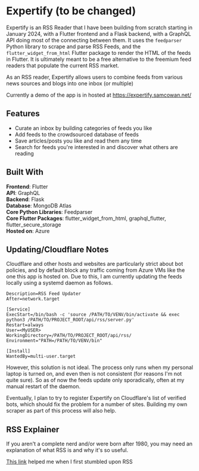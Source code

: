 
# Expertify (to be changed)
Expertify is an RSS Reader that I have been building from scratch starting in January 2024, with a Flutter frontend and a Flask backend, with a GraphQL API doing most of the connecting between them. It uses the `feedparser` Python library to scrape and parse RSS Feeds, and the `flutter_widget_from_html` Flutter package to render the HTML of the feeds in Flutter. It is ultimately meant to be a free alternative to the freemium feed readers that populate the current RSS market.

As an RSS reader, Expertify allows users to combine feeds from various news sources and blogs into one inbox (or multiple)

Currently a demo of the app is in hosted at https://expertify.samcowan.net/


## Features

- Curate an inbox by building categories of feeds you like
- Add feeds to the crowdsourced database of feeds
- Save articles/posts you like and read them any time
- Search for feeds you're interested in and discover what others are reading



## Built With

**Frontend**: Flutter  
**API**: GraphQL  
**Backend**: Flask  
**Database**: MongoDB Atlas  
**Core Python Libraries**: Feedparser  
**Core Flutter Packages**: flutter_widget_from_html, graphql_flutter, flutter_secure_storage  
**Hosted on**: Azure  

## Updating/Cloudflare Notes

Cloudflare and other hosts and websites are particularly strict about bot policies, and by default block any traffic coming from Azure VMs like the one this app is hosted on. Due to this, I am currently updating the feeds locally using a systemd daemon as follows.

```
Description=RSS Feed Updater
After=network.target

[Service]
ExecStart=/bin/bash -c 'source /PATH/TO/VENV/bin/activate && exec python3 /PATH/TO/PROJECT_ROOT/api/rss/server.py'
Restart=always
User=<MyUSER>
WorkingDirectory=/PATH/TO/PROJECT_ROOT/api/rss/
Environment="PATH=/PATH/TO/VENV/bin"

[Install]
WantedBy=multi-user.target
```

However, this solution is not ideal. The process only runs when my personal laptop is turned on, and even then is not consistent (for reasons I'm not quite sure). So as of now the feeds update only sporadically, often at my manual restart of the daemon.

Eventually, I plan to try to register Expertify on Cloudflare's list of verified bots, which should fix the problem for a number of sites. Building my own scraper as part of this process will also help.


## RSS Explainer

If you aren't a complete nerd and/or were born after 1980, you may need an explanation of what RSS is and why it's so useful.

[This link](https://zapier.com/blog/how-to-use-rss-feeds/) helped me when I first stumbled upon RSS